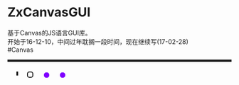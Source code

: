 # ZxCanvasGUI
基于Canvas的JS语言GUI库。 <br/>
开始于16-12-10，中间过年耽搁一段时间，现在继续写(17-02-28) <br/>
#Canvas
<div class="bg-green" width="20px" height="20px"><div/>
<hr style="height:5px;" />
<hr style="height:5px;float:left;margin-left:20px;margin-top:8px;border:2px solid;" />
<a style="display:inline-block;border:2px solid;border-radius:5px;width:10px;height:10px;margin-top:8px;margin-left:20px;"></a>
<a style="display:inline-block;border:1px solid #8000ff;border-radius:5px;width:10px;height:10px;margin-top:8px;margin-left:20px;background-color:#8000ff"></a>
<a style="display:inline-block;border:1px solid #8000ff;border-radius:5px;width:10px;height:10px;margin-top:8px;margin-left:20px;background-color:#8000ff"></a>
